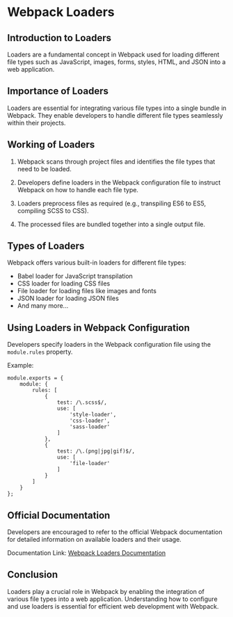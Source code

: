 
Webpack Loaders
=============================

Introduction to Loaders
-----------------------

Loaders are a fundamental concept in Webpack used for loading different file types such as JavaScript, images, forms, styles, HTML, and JSON into a web application.

Importance of Loaders
---------------------

Loaders are essential for integrating various file types into a single bundle in Webpack. They enable developers to handle different file types seamlessly within their projects.

Working of Loaders
------------------

1.  Webpack scans through project files and identifies the file types that need to be loaded.
    
2.  Developers define loaders in the Webpack configuration file to instruct Webpack on how to handle each file type.
    
3.  Loaders preprocess files as required (e.g., transpiling ES6 to ES5, compiling SCSS to CSS).
    
4.  The processed files are bundled together into a single output file.
    

Types of Loaders
----------------

Webpack offers various built-in loaders for different file types:

*   Babel loader for JavaScript transpilation
*   CSS loader for loading CSS files
*   File loader for loading files like images and fonts
*   JSON loader for loading JSON files
*   And many more...

Using Loaders in Webpack Configuration
--------------------------------------

Developers specify loaders in the Webpack configuration file using the `module.rules` property.

Example:

    
    module.exports = {
        module: {
            rules: [
                {
                    test: /\.scss$/,
                    use: [
                        'style-loader',
                        'css-loader',
                        'sass-loader'
                    ]
                },
                {
                    test: /\.(png|jpg|gif)$/,
                    use: [
                        'file-loader'
                    ]
                }
            ]
        }
    };
        

Official Documentation
----------------------

Developers are encouraged to refer to the official Webpack documentation for detailed information on available loaders and their usage.

Documentation Link: [Webpack Loaders Documentation](https://webpack.js.org/loaders/)

Conclusion
----------

Loaders play a crucial role in Webpack by enabling the integration of various file types into a web application. Understanding how to configure and use loaders is essential for efficient web development with Webpack.